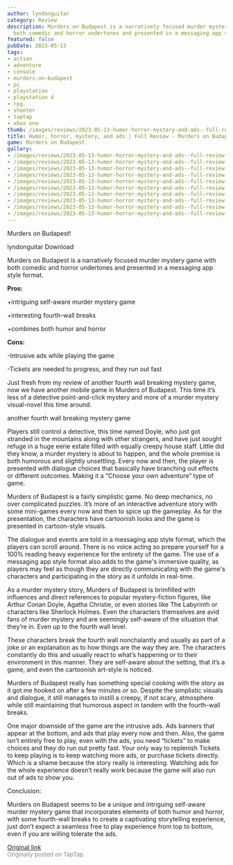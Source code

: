 ```yaml
---
author: lyndonguitar
category: Review
description: Murders on Budapest is a narratively focused murder mystery game with
  both comedic and horror undertones and presented in a messaging app style format.
featured: false
pubDate: 2023-05-13
tags:
- action
- adventure
- console
- murders-on-budapest
- pc
- playstation
- playstation 4
- rpg
- shooter
- taptap
- xbox one
thumb: /images/reviews/2023-05-13-humor-horror-mystery-and-ads--full-review---murders-on-budapest-0.avif
title: Humor, horror, mystery, and ads | Full Review - Murders on Budapest
game: Murders on Budapest
gallery:
- /images/reviews/2023-05-13-humor-horror-mystery-and-ads--full-review---murders-on-budapest-0.avif
- /images/reviews/2023-05-13-humor-horror-mystery-and-ads--full-review---murders-on-budapest-1.avif
- /images/reviews/2023-05-13-humor-horror-mystery-and-ads--full-review---murders-on-budapest-2.avif
- /images/reviews/2023-05-13-humor-horror-mystery-and-ads--full-review---murders-on-budapest-3.avif
- /images/reviews/2023-05-13-humor-horror-mystery-and-ads--full-review---murders-on-budapest-4.avif
- /images/reviews/2023-05-13-humor-horror-mystery-and-ads--full-review---murders-on-budapest-5.avif
- /images/reviews/2023-05-13-humor-horror-mystery-and-ads--full-review---murders-on-budapest-6.avif
- /images/reviews/2023-05-13-humor-horror-mystery-and-ads--full-review---murders-on-budapest-7.avif
- /images/reviews/2023-05-13-humor-horror-mystery-and-ads--full-review---murders-on-budapest-8.avif
- /images/reviews/2023-05-13-humor-horror-mystery-and-ads--full-review---murders-on-budapest-9.avif
---
```

Murders on Budapest!

lyndonguitar
Download

Murders on Budapest is a narratively focused murder mystery game with both comedic and horror undertones and presented in a messaging app style format.


**Pros:**


+intriguing self-aware murder mystery game

+interesting fourth-wall breaks

+combines both humor and horror


**Cons:**


-Intrusive ads while playing the game

-Tickets are needed to progress, and they run out fast

Just fresh from my review of another fourth wall breaking mystery game, now we have another mobile game in Murders of Budapest. This time it’s less of a detective point-and-click mystery and more of a murder mystery visual-novel this time around.

another fourth wall breaking mystery game

Players still control a detective, this time named Doyle, who just got stranded in the mountains along with other strangers, and have just sought refuge in a huge eerie estate filled with equally creepy house staff. Little did they know, a murder mystery is about to happen, and the whole premise is both humorous and slightly unsettling. Every now and then, the player is presented with dialogue choices that basically have branching out effects or different outcomes. Making it a “Choose your own adventure” type of game.

Murders of Budapest is a fairly simplistic game. No deep mechanics, no over complicated puzzles. It’s more of an interactive adventure story with some mini-games every now and then to spice up the gameplay. As for the presentation, the characters have cartoonish looks and the game is presented in cartoon-style visuals.

The dialogue and events are told in a messaging app style format, which the players can scroll around. There is no voice acting so prepare yourself for a 100% reading heavy experience for the entirety of the game. The use of a messaging app style format also adds to the game's immersive quality, as players may feel as though they are directly communicating with the game's characters and participating in the story as it unfolds in real-time.

As a murder mystery story, Murders of Budapest is brimfilled with influences and direct references to popular mystery-fiction figures, like Arthur Conan Doyle, Agatha Christie, or even stories like The Labyrinth or characters like Sherlock Holmes. Even the characters themselves are avid fans of murder mystery and are seemingly self-aware of the situation that they’re in. Even up to the fourth wall level.

These characters break the fourth wall nonchalantly and usually as part of a joke or an explanation as to how things are the way they are. The characters constantly do this and usually react to what’s happening or to their environment in this manner. They are self-aware about the setting, that it’s a game, and even the cartoonish art-style is noticed.

Murders of Budapest really has something special cooking with the story as it got me hooked on after a few minutes or so. Despite the simplistic visuals and dialogue, it still manages to instill a creepy, if not scary, atmosphere while still maintaining that humorous aspect in tandem with the fourth-wall breaks.

One major downside of the game are the intrusive ads. Ads banners that appear at the bottom, and ads that play every now and then. Also, the game isn’t entirely free to play, even with the ads, you need “tickets” to make choices and they do run out pretty fast. Your only way to replenish Tickets to keep playing is to keep watching more ads, or purchase tickets directly. Which is a shame because the story really is interesting. Watching ads for the whole experience doesn’t really work because the game will also run out of ads to show you.

Conclusion:

Murders on Budapest seems to be a unique and intriguing self-aware murder mystery game that incorporates elements of both humor and horror, with some fourth-wall breaks to create a captivating storytelling experience, just don’t expect a seamless free to play experience from top to bottom, even if you are willing tolerate the ads.

[Original link](https://www.taptap.io/post/5421250)<br><span style="font-size: 0.95em; color: #888;">Originally posted on TapTap.</span>